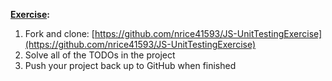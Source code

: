 **<span style="text-decoration:underline;">Exercise</span>:**



1. Fork and clone: [https://github.com/nrice41593/JS-UnitTestingExercise](https://github.com/nrice41593/JS-UnitTestingExercise)
2. Solve all of the TODOs in the project
3. Push your project back up to GitHub when finished
